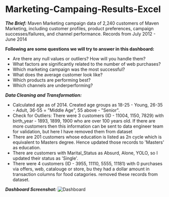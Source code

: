 # Marketing-Campaing-Results-Excel

***The Brief:***
Maven Marketing campaign data of 2,240 customers of Maven Marketing, including customer profiles, product preferences, campaign successes/failures, and channel performance.
Records from July 2012 - June 2014

**Following are some questions we will try to answer in this dashboard:**
- Are there any null values or outliers? How will you handle them?
- What factors are significantly related to the number of web purchases?
- Which marketing campaign was the most successful?
- What does the average customer look like?
- Which products are performing best?
- Which channels are underperforming?

***Data Cleaning and Transformation:***

- Calculated age as of 2014.
Created age groups as 18-25 - Young, 26-35 - Adult, 36-55 = "Middle Age", 55 above - "Senior".
- Check for Outliers:
There were 3 customers (ID - 11004, 1150, 7829) with birth_year - 1893, 1899, 1900 who are over 100 years old. If there are more customers then this information can be sent to data engineer team for validation, but here I have removed them from dataset
- There are 201 customers whose education is listed as 2n cycle which is equivalent to Masters degree. Hence updated those records to 'Masters' as education.
- There are customers with Marital_Status as Absurd, Alone, YOLO, so I updated their status as 'Single'.
- There were 4 customers (ID - 3955, 11110, 5555, 11181) with 0 purchases via offers, web, catalouge or store, bu they had a dollar amount in transaction columns for food catagories. removed these records from dataset.

***Dashboard Screenshot:***
![Dashboard](https://github.com/manaswipatil/Marketing-Campaing-Results-Excel/assets/50437663/f94a8024-a507-4812-bd3b-58a07818cfc3)
